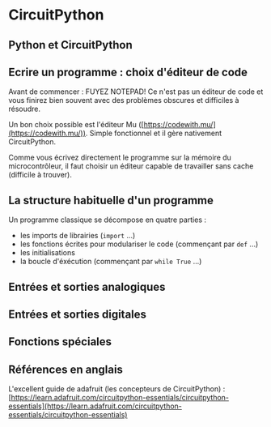 # CircuitPython

## Python et CircuitPython



## Ecrire un programme : choix d'éditeur de code

Avant de commencer : FUYEZ NOTEPAD! Ce n'est pas un éditeur de code et vous finirez bien souvent avec des problèmes obscures et difficiles à résoudre.

Un bon choix possible est l'éditeur Mu ([https://codewith.mu/](https://codewith.mu/)). Simple fonctionnel et il gère nativement CircuitPython.

Comme vous écrivez directement le programme sur la mémoire du microcontrôleur, il faut choisir un éditeur capable de travailler sans cache (difficile à trouver).

## La structure habituelle d'un programme

Un programme classique se décompose en quatre parties :

* les imports de librairies (```import``` ...)
* les fonctions écrites pour modulariser le code (commençant par ```def``` ...)
* les initialisations
* la boucle d'éxécution (commençant par ```while True``` ...)

## Entrées et sorties analogiques

## Entrées et sorties digitales

## Fonctions spéciales

## Références en anglais

L'excellent guide de adafruit (les concepteurs de CircuitPython) : [https://learn.adafruit.com/circuitpython-essentials/circuitpython-essentials](https://learn.adafruit.com/circuitpython-essentials/circuitpython-essentials)